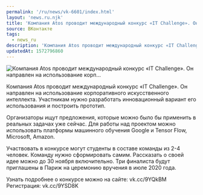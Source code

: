 ```yaml
---
permalink: '/ru/news/vk-6601/index.html'
layout: 'news.ru.njk'
title: 'Компания Atos проводит международный конкурс «IT Challenge». Он направлен на использование корп'
source: ВКонтакте
tags:
  - news_ru
description: 'Компания Atos проводит международный конкурс «IT Challenge». Он направлен на использование корп…'
updatedAt: 1572796860
---
```

![Компания Atos проводит международный конкурс «IT Challenge». Он направлен на использование корп…](https://sun9-53.userapi.com/impf/c855620/v855620624/1485e6/lR5VskWmbHQ.jpg?size=1280x720&quality=96&proxy=1&sign=b5d9b9f2f4e38a823c8932a862703883&c_uniq_tag=9-P4DnTNmK8AI1XmIzaTqbPvAM-uOkqZ95120FbojbI&type=album)

Компания Atos проводит международный конкурс «IT Challenge». Он направлен на использование корпоративного искусственного интеллекта. Участникам нужно разработать инновационный вариант его использования и построить прототип.

Организаторы ищут предложения, которые можно было бы применить в реальных задачах уже сейчас. Для работы над проектом можно использовать платформы машинного обучения Google и Tensor Flow, Microsoft, Amazon.

Участвовать в конкурсе могут студенты в составе команды из 2-4 человек. Команду нужно сформировать самим. Рассказать о своей идее можно до 30 ноября включительно. Три финалиста будут приглашены в Париж на церемонию вручения в июле 2020 года.

Узнать подробнее о конкурсе можно на сайте: vk.cc/9YQkBM
Регистрация: vk.cc/9YSD8K
